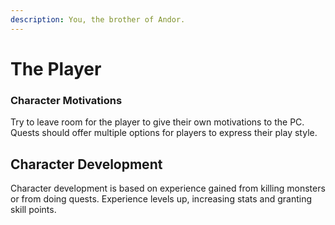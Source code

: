 ```yaml
---
description: You, the brother of Andor.
---
```


# The Player

### Character Motivations

Try to leave room for the player to give their own motivations to the PC. Quests should offer multiple options for players to express their play style.

## Character Development

Character development is based on experience gained from killing monsters or from doing quests. Experience levels up, increasing stats and granting skill points.
